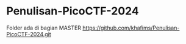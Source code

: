 # Penulisan-PicoCTF-2024
Folder ada di bagian MASTER
https://github.com/khafims/Penulisan-PicoCTF-2024.git
